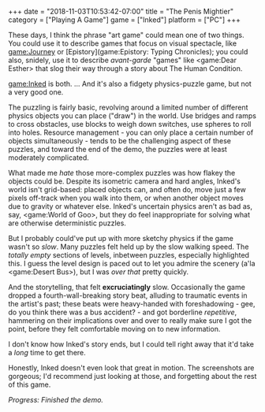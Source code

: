+++
date = "2018-11-03T10:53:42-07:00"
title = "The Penis Mightier"
category = ["Playing A Game"]
game = ["Inked"]
platform = ["PC"]
+++

These days, I think the phrase "art game" could mean one of two things.  You could use it to describe games that focus on visual spectacle, like <game:Journey> or [Epistory](game:Epistory: Typing Chronicles); you could also, snidely, use it to describe <i>avant-garde</i> "games" like <game:Dear Esther> that slog their way through a story about The Human Condition.

<game:Inked> is both.  ... And it's also a fidgety physics-puzzle game, but not a very good one.

The puzzling is fairly basic, revolving around a limited number of different physics objects you can place ("draw") in the world.  Use bridges and ramps to cross obstacles, use blocks to weigh down switches, use spheres to roll into holes.  Resource management - you can only place a certain number of objects simultaneously - tends to be the challenging aspect of these puzzles, and toward the end of the demo, the puzzles were at least moderately complicated.

What made me <i>hate</i> those more-complex puzzles was how flakey the objects could be.  Despite its isometric camera and hard angles, Inked's world isn't grid-based: placed objects can, and often do, move just a few pixels off-track when you walk into them, or when another object moves due to gravity or whatever else.  Inked's uncertain physics aren't as bad as, say, <game:World of Goo>, but they do feel inappropriate for solving what are otherwise deterministic puzzles.

But I probably could've put up with more sketchy physics if the game wasn't so <i>slow</i>.  Many puzzles felt held up by the slow walking speed.  The <i>totally empty</i> sections of levels, inbetween puzzles, especially highlighted this.  I guess the level design is paced out to let you admire the scenery (a'la <game:Desert Bus>), but I was <i>over that</i> pretty quickly.

And the storytelling, that felt <b>excruciatingly</b> slow.  Occasionally the game dropped a fourth-wall-breaking story beat, alluding to traumatic events in the artist's past; these beats were heavy-handed with foreshadowing - gee, do you think there was a bus accident? - and got borderline <i>repetitive</i>, hammering on their implications over and over to really make sure I got the point, before they felt comfortable moving on to new information.

I don't know how Inked's story ends, but I could tell right away that it'd take a <i>long</i> time to get there.

Honestly, Inked doesn't even look that great in motion.  The screenshots are gorgeous; I'd recommend just looking at those, and forgetting about the rest of this game.

<i>Progress: Finished the demo.</i>
